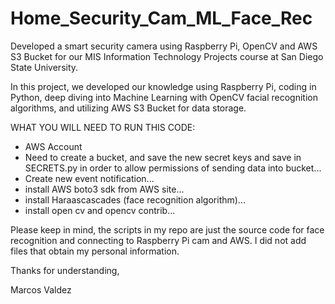 # Home_Security_Cam_ML_Face_Rec
Developed a smart security camera using Raspberry Pi, OpenCV and AWS S3 Bucket for our MIS Information Technology Projects course at San Diego State University.

In this project, we developed our knowledge using Raspberry Pi, coding in  Python, deep diving into Machine Learning with OpenCV facial recognition algorithms, and utilizing AWS S3 Bucket for data storage.


WHAT YOU WILL NEED TO RUN THIS CODE:
 - AWS Account
 - Need to create a bucket, and save the new secret keys and save in SECRETS.py in order to allow permissions of sending data into bucket...
 - Create new event notification... 
 - install AWS boto3 sdk from AWS site... 
 - install Haraascascades (face recognition algorithm)... 
 - install open cv and opencv contrib...
 
 Please keep in mind, the scripts in my repo are just the source code for face recognition and connecting to Raspberry Pi cam and AWS. I did not add files that obtain my personal information.
 
 
 Thanks for understanding,
 
 Marcos Valdez 
 
